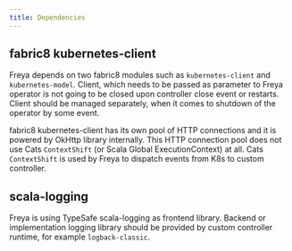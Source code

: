 ```yaml
---
title: Dependencies
---
```


<!-- # Dependencies -->

## fabric8 kubernetes-client

Freya depends on two fabric8 modules such as `kubernetes-client` and `kubernetes-model`. Client, which needs to
be passed as parameter to Freya operator is not going to be closed upon controller close event or restarts. 
Client should be managed separately, when it comes to shutdown of the operator by some event. 

fabric8 kubernetes-client has its own pool of HTTP connections and it is powered by OkHttp library internally. 
This HTTP connection pool does not use Cats `ContextShift` (or Scala Global ExecutionContext) at all. 
Cats `ContextShift` is used by Freya to dispatch events from K8s to custom controller.

## scala-logging

Freya is using TypeSafe scala-logging as frontend library. Backend or implementation logging library 
should be provided by custom controller runtime, for example `logback-classic`.

